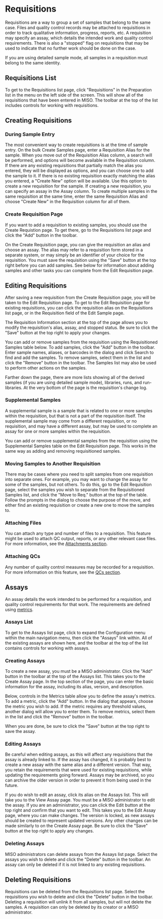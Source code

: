 # Requisitions

Requisitions are a way to group a set of samples that belong to the same case. Files and quality control records may be
attached to requisitions in order to track qualitative information, progress, reports, etc. A requisition may specify
an assay, which details the intended work and quality control requirements. There is also a "stopped" flag on
requisitions that may be used to indicate that no further work should be done on the case.

If you are using detailed sample mode, all samples in a requisition must belong to the same identity.

## Requisitions List

To get to the Requisitions list page, click "Requisitions" in the Preparation list in the menu on the left side of the
screen. This will show all of the requisitions that have been entered in MISO. The toolbar at the top of the list
includes controls for working with requisitions.

## Creating Requisitions

### During Sample Entry

The most convenient way to create requisitions is at the time of sample entry. On the bulk Create Samples page, enter a
Requisition Alias for the sample. When you move out of the Requisition Alias column, a search will be performed, and
options will become available in the Requisition column. If there are any existing requisitions that partially match
the alias you entered, they will be displayed as options, and you can choose one to add the sample to it. If there is
no existing requisition exactly matching the alias you entered, a "Create New" option will be available. Use this
option to create a new requisition for the sample. If creating a new requisition, you can specify an assay in the Assay
column. To create multiple samples in the same requisition at the same time, enter the same Requisition Alias and
choose "Create New" in the Requisition column for all of them.

### Create Requisition Page

If you want to add a requisition to existing samples, you should use the Create Requistion page. To get there, go to
the Requisitions list page and click the "Add" button in the toolbar.

On the Create Requisition page, you can give the requisition an alias and choose an assay. The alias may refer to a
requisition form stored in a separate system, or may simply be an identifier of your choice for the requisition. You
must save the requisition using the "Save" button at the top right before you can add samples. See below for
information about adding samples and other tasks you can complete from the Edit Requisition page.

## Editing Requisitions

After saving a new requisition from the Create Requisition page, you will be taken to the Edit Requisition page. To get
to the Edit Requisition page for existing requisitions, you can click the requisition alias on the Requisitions list
page, or in the Requisition field of the Edit Sample page.

The Requisition Information section at the top of the page allows you to modify the requisition's alias, assay, and
stopped status. Be sure to click the "Save" button at the top right to apply your changes.

You can add or remove samples from the requisition using the Requisitioned Samples table below. To add samples, click
the "Add" button in the toolbar. Enter sample names, aliases, or barcodes in the dialog and click Search to find and
add the samples. To remove samples, select them in the list and click the "Remove" button in the toolbar. The Samples
list may also be used to perform other actions on the samples.

Farther down the page, there are more lists showing all of the derived samples (if you are using detailed sample mode),
libraries, runs, and run-libraries. At the very bottom of the page is the requisition's change log.

### Supplemental Samples

A supplemental sample is a sample that is related to one or more samples within the requisition, but that is not a part
of the requisition itself. The supplemental sample may come from a different requisition, or no requisition, and may
have a different assay, but may be used to complete an assay for one or more samples within the requisition.

You can add or remove supplemental samples from the requisition using the Supplemental Samples table on the Edit
Requisition page. This works in the same way as adding and removing requisitioned samples.

### Moving Samples to Another Requisition

There may be cases where you need to split samples from one requisition into separate ones. For example, you may want
to change the assay for some of the samples, but not others. To do this, go to the Edit Requisition page, select the
samples you wish to separate from the Requisitioned Samples list, and click the "Move to Req." button at the top of the
table. Follow the prompts in the dialog to choose the purpose of the move, and either find an existing requisition or
create a new one to move the samples to.

### Attaching Files

You can attach any type and number of files to a requisition. This feature might be used to attach QC output, reports,
or any other relevant case files. For more information, see the [Attachments section](../attachments/).

### Attaching QCs

Any number of quality control measures may be recorded for a requisition. For more information on this feature, see the
[QCs section](../qcs/).

## Assays

An assay details the work intended to be performed for a requisition, and quality control requirements for that work.
The requirements are defined using [metrics](../type_data#metrics).

### Assays List

To get to the Assays list page, click to expand the Configuration menu within the main navigation menu, then click the
"Assays" link within. All of the existing assays are shown here, and the toolbar at the top of the list contains
controls for working with assays.

### Creating Assays

To create a new assay, you must be a MISO administrator. Click the "Add" button in the toolbar at the top of the Assays
list. This takes you to the Create Assay page. In the top section of the page, you can enter the basic information for
the assay, including its alias, version, and description.

Below, controls in the Metrics table allow you to define the assay's metrics. To add a metric, click the "Add" button.
In the dialog that appears, choose the metric you wish to add. If the metric requires any threshold values, another
dialog will allow you to enter them. To remove metrics, select them in the list and click the "Remove" button in the
toolbar.

When you are done, be sure to click the "Save" button at the top right to save the assay.

### Editing Assays

Be careful when editing assays, as this will affect any requisitions that the assay is already linked to. If the assay
has changed, it is probably best to create a new assay with the same alias and a different version. That way, you
retain the requirements that were used for existing requisitions, while updating the requirements going forward. Assays
may be archived, so you can archive the older version in order to prevent it from being used in the future.

If you do wish to edit an assay, click its alias on the Assays list. This will take you to the View Assay page. You must
be a MISO administrator to edit the assay. If you are an administrator, you can click the Edit button at the top right
and confirm that you want to edit. This takes you to the Edit Assay page, where you can make changes. The version is
locked, as new assays should be created to represent updated versions. Any other changes can be made similarly to on
the Create Assay page. Be sure to click the "Save" button at the top right to apply any changes.

### Deleting Assays

MISO administrators can delete assays from the Assays list page. Select the assays you wish to delete and click the
"Delete" button in the toolbar. An assay can only be deleted if it is not linked to any existing requisitions.

## Deleting Requisitions

Requisitions can be deleted from the Requisitions list page. Select the requisitions you wish to delete and click the
"Delete" button in the toolbar. Deleting a requisition will unlink it from all samples, but will not delete the
samples. A requisition can only be deleted by its creator or a MISO administrator.
